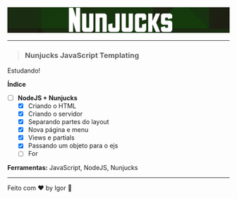 <div align="center">
  <a href="#">
    <img alt="Rocketseat" src=".github/logo.png"/>
  </a>
</div>

---

> ### **Nunjucks JavaScript Templating**

<div style="">
  <p>  
    Estudando!
  </p>
</div>

**Índice**

  - [ ] **NodeJS + Nunjucks**
    - [X] Criando o HTML
    - [X] Criando o servidor
    - [X] Separando partes do layout
    - [X] Nova página e menu
    - [X] Views e partials
    - [X] Passando um objeto para o ejs
    - [ ] For

<div style="">
  <p>
    <strong>Ferramentas:</strong> JavaScript, NodeJS, Nunjucks
  </p>
</div>

---

Feito com ❤ by Igor 🖖
